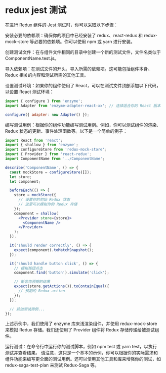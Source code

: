 # redux jest 测试

在进行 Redux 组件的 Jest 测试时，你可以采取以下步骤：

安装必要的依赖项：确保你的项目中已经安装了 redux、react-redux 和 redux-mock-store 等必要的依赖项。你可以使用 npm 或 yarn 进行安装。

创建测试文件：在与组件文件相同的目录中创建一个新的测试文件，文件名类似于 ComponentName.test.js。

导入依赖项：在测试文件的开头，导入所需的依赖项。这可能包括组件本身、Redux 相关的内容和测试所需的其他工具。

设置测试环境：如果你的组件使用了 React，可以在测试文件顶部添加以下代码，以设置 React 测试环境：

```jsx
import { configure } from 'enzyme';
import Adapter from 'enzyme-adapter-react-xx'; // 选择适合你的 React 版本的适配器

configure({ adapter: new Adapter() });
```

编写测试用例：根据你的组件功能编写测试用例。例如，你可以测试组件的渲染、Redux 状态的更新、事件处理函数等。以下是一个简单的例子：

```jsx
import React from 'react';
import { shallow } from 'enzyme';
import configureStore from 'redux-mock-store';
import { Provider } from 'react-redux';
import ComponentName from '../ComponentName';

describe('ComponentName', () => {
  const mockStore = configureStore([]);
  let store;
  let component;

  beforeEach(() => {
    store = mockStore({
      // 设置你的初始 Redux 状态
      // 这里可以模拟你的 Redux 存储
    });
    component = shallow(
      <Provider store={store}>
        <ComponentName />
      </Provider>
    );
  });

  it('should render correctly', () => {
    expect(component).toMatchSnapshot();
  });

  it('should handle button click', () => {
    // 模拟按钮点击
    component.find('button').simulate('click');

    // 断言你预期的结果
    expect(store.getActions()).toContainEqual({
      // 预期的 Redux action
    });
  });

  // 其他测试用例...
});
```

上述示例中，我们使用了 enzyme 库来浅渲染组件，并使用 redux-mock-store 来模拟 Redux 存储。我们还使用了 Provider 组件将 Redux 存储传递给被测试组件。

运行测试：在命令行中运行你的测试脚本，例如 npm test 或 yarn test，以执行测试并查看结果。
请注意，这只是一个基本的示例，你可以根据你的实际需求和组件功能来编写更全面的测试用例。还可以使用其他工具和库来增强你的测试，如 redux-saga-test-plan 来测试 Redux-Saga 等。
